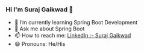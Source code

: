 ### Hi I'm Suraj Gaikwad 👋

- 🌱 I’m currently learning Spring Boot Development
- 💬 Ask me about Spring Boot
- 📫 How to reach me: [LinkedIn :- Suraj Gaikwad](https://www.linkedin.com/in/suraj-gaikwad-78013221b/)
- 😄 Pronouns: He/His

